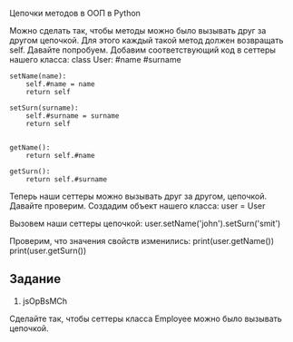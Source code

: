 Цепочки методов в ООП в Python

Можно сделать так, чтобы методы можно было вызывать друг за другом цепочкой. Для этого каждый такой метод должен возвращать self. Давайте попробуем. Добавим соответствующий код в сеттеры нашего класса:
class User:
	#name 
	#surname 

	setName(name):
		self.#name = name 
		return self 
	
	setSurn(surname):
		self.#surname = surname 
		return self 
	
	
	getName():
		return self.#name 
	
	getSurn():
		return self.#surname 
	


Теперь наши сеттеры можно вызывать друг за другом, цепочкой. Давайте проверим. Создадим объект нашего класса:
user = User 

Вызовем наши сеттеры цепочкой:
user.setName('john').setSurn('smit') 

Проверим, что значения свойств изменились:
print(user.getName()) 
print(user.getSurn()) 

## Задание

1. jsOpBsMCh

Сделайте так, чтобы сеттеры класса Employee можно было вызывать цепочкой.
